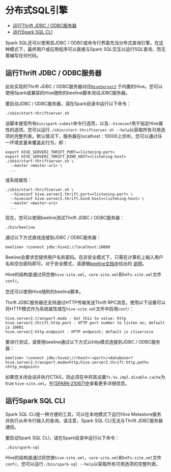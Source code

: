 # 分布式SQL引擎

- [运行Thrift JDBC / ODBC服务器](http://spark.apache.org/docs/latest/sql-distributed-sql-engine.html#running-the-thrift-jdbcodbc-server)
- [运行Spark SQL CLI](http://spark.apache.org/docs/latest/sql-distributed-sql-engine.html#running-the-spark-sql-cli)

Spark SQL还可以使用其JDBC / ODBC或命令行界面充当分布式查询引擎。在这种模式下，最终用户或应用程序可以直接与Spark SQL交互以运行SQL查询，而无需编写任何代码。

## 运行Thrift JDBC / ODBC服务器

此处实现的Thrift JDBC / ODBC服务器对应[`HiveServer2`](https://cwiki.apache.org/confluence/display/Hive/Setting+Up+HiveServer2) 于内置的Hive。您可以使用Spark或兼容的Hive随附的beeline脚本测试JDBC服务器。

要启动JDBC / ODBC服务器，请在Spark目录中运行以下命令：

```shell
./sbin/start-thriftserver.sh
```

该脚本接受所有`bin/spark-submit`命令行选项，以及`--hiveconf`用于指定Hive属性的选项。您可以运行`./sbin/start-thriftserver.sh --help`以获取所有可用选项的完整列表。默认情况下，服务器在localhost：10000上侦听。您可以通过任一环境变量来覆盖此行为，即：

```shell
export HIVE_SERVER2_THRIFT_PORT=<listening-port>
export HIVE_SERVER2_THRIFT_BIND_HOST=<listening-host>
./sbin/start-thriftserver.sh \
  --master <master-uri> \
  ...
```

或系统属性：

```shell
./sbin/start-thriftserver.sh \
  --hiveconf hive.server2.thrift.port=<listening-port> \
  --hiveconf hive.server2.thrift.bind.host=<listening-host> \
  --master <master-uri>
  ...
```

现在，您可以使用beeline测试Thrift JDBC / ODBC服务器：

```shell
./bin/beeline
```

通过以下方式直线连接到JDBC / ODBC服务器：

```shell
beeline> !connect jdbc:hive2://localhost:10000
```

Beeline会要求您提供用户名和密码。在非安全模式下，只需在计算机上输入用户名和空白密码即可。对于安全模式，请遵循[beeline文档中](https://cwiki.apache.org/confluence/display/Hive/HiveServer2+Clients)给出的 [说明](https://cwiki.apache.org/confluence/display/Hive/HiveServer2+Clients)。

Hive的结构是通过将您做`hive-site.xml`，`core-site.xml`和`hdfs-site.xml`文件`conf/`。

您还可以使用Hive随附的beeline脚本。

Thrift JDBC服务器还支持通过HTTP传输发送Thrift RPC消息。使用以下设置可以将HTTP模式作为系统属性或在`hive-site.xml`文件中启用`conf/`：

```shell
hive.server2.transport.mode - Set this to value: http
hive.server2.thrift.http.port - HTTP port number to listen on; default is 10001
hive.server2.http.endpoint - HTTP endpoint; default is cliservice
```

要进行测试，请使用beeline通过以下方式以http模式连接到JDBC / ODBC服务器：

```shell
beeline> !connect jdbc:hive2://<host>:<port>/<database>?hive.server2.transport.mode=http;hive.server2.thrift.http.path=<http_endpoint>
```

如果您关闭会话并执行CTAS，则必须在中将其设置`fs.%s.impl.disable.cache`为true `hive-site.xml`。在[[SPARK-21067\]中](https://issues.apache.org/jira/browse/SPARK-21067)查看更多详细信息。

## 运行Spark SQL CLI

Spark SQL CLI是一种方便的工具，可以在本地模式下运行Hive Metastore服务并执行从命令行输入的查询。请注意，Spark SQL CLI无法与Thrift JDBC服务器通信。

要启动Spark SQL CLI，请在Spark目录中运行以下命令：

```
./bin/spark-sql
```

Hive的结构是通过将您做`hive-site.xml`，`core-site.xml`和`hdfs-site.xml`文件`conf/`。您可以运行`./bin/spark-sql --help`以获取所有可用选项的完整列表。